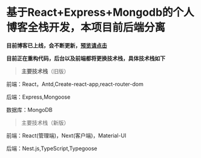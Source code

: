 # 基于React+Express+Mongodb的个人博客全栈开发，本项目前后端分离
**目前博客已上线，会不断更新，[预览请点击](https://www.codelife.icu/)**

**目前正在重构代码，后台以及前端都将更换技术栈，具体技术栈如下**

> **主要技术栈**（旧版）

前端：React，Antd,Create-react-app,react-router-dom

后端：Express,Mongoose

数据库：MongoDB

> 主要技术栈（新版）

前端：React(管理端)，Next(客户端)，Material-UI

后端：Nest.js,TypeScript,Typegoose